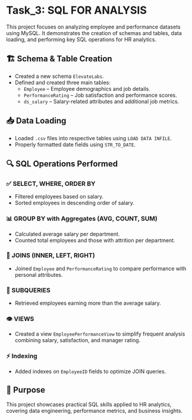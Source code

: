 # Task_3: SQL FOR ANALYSIS

This project focuses on analyzing employee and performance datasets using MySQL. It demonstrates the creation of schemas and tables, data loading, and performing key SQL operations for HR analytics.

## 🏗 Schema & Table Creation
- Created a new schema `ElevateLabs`.
- Defined and created three main tables:
  - `Employee` – Employee demographics and job details.
  - `PerformanceRating` – Job satisfaction and performance scores.
  - `ds_salary` – Salary-related attributes and additional job metrics.

## 📥 Data Loading
- Loaded `.csv` files into respective tables using `LOAD DATA INFILE`.
- Properly formatted date fields using `STR_TO_DATE`.

## 🔍 SQL Operations Performed

### ✅ SELECT, WHERE, ORDER BY
- Filtered employees based on salary.
- Sorted employees in descending order of salary.

### 📊 GROUP BY with Aggregates (AVG, COUNT, SUM)
- Calculated average salary per department.
- Counted total employees and those with attrition per department.

### 🔗 JOINS (INNER, LEFT, RIGHT)
- Joined `Employee` and `PerformanceRating` to compare performance with personal attributes.

### 🧠 SUBQUERIES
- Retrieved employees earning more than the average salary.

### 👁 VIEWS
- Created a view `EmployeePerformanceView` to simplify frequent analysis combining salary, satisfaction, and manager rating.

### ⚡ Indexing
- Added indexes on `EmployeeID` fields to optimize JOIN queries.

## 📌 Purpose
This project showcases practical SQL skills applied to HR analytics, covering data engineering, performance metrics, and business insights.

